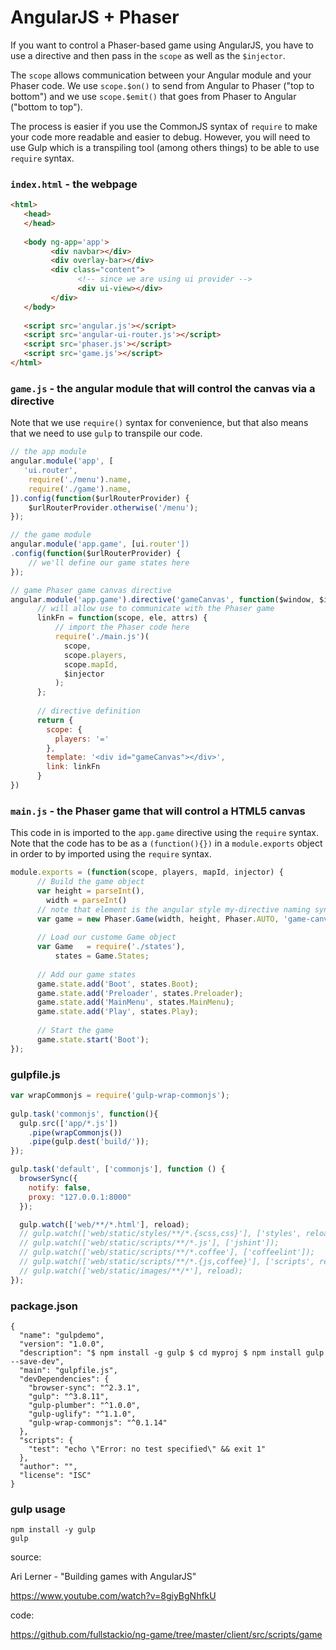 # AngularJS + Phaser
If you want to control a Phaser-based game using AngularJS, you have
to use a directive and then pass in the `scope` as well as the `$injector`.

The `scope` allows communication between your Angular module and your Phaser code.
We use `scope.$on()` to send from Angular to Phaser ("top to bottom")
and we use `scope.$emit()` that goes from Phaser to Angular ("bottom to top").

The process is easier if you use the CommonJS syntax of `require` to make your 
code more readable and easier to debug. However, you will need to use 
Gulp which is a transpiling tool (among others things) to be able to use `require` syntax.

### `index.html` - the webpage
```html
<html>
   <head>
   </head>
   
   <body ng-app='app'>
         <div navbar></div>
         <div overlay-bar></div>
         <div class="content">
               <!-- since we are using ui provider -->
               <div ui-view></div>
         </div>
   </body>
   
   <script src='angular.js'></script>
   <script src='angular-ui-router.js'></script>
   <script src='phaser.js'></script>
   <script src='game.js'></script>
</html>
```

### `game.js` - the angular module that will control the canvas via a directive
Note that we use `require()` syntax for convenience, but that also means
that we need to use `gulp` to transpile our code.
```javascript
// the app module
angular.module('app', [
   'ui.router',
    require('./menu').name, 
    require('./game').name,
]).config(function($urlRouterProvider) {
    $urlRouterProvider.otherwise('/menu');
});

// the game module
angular.module('app.game', [ui.router'])
.config(function($urlRouterProvider) {
    // we'll define our game states here
});

// game Phaser game canvas directive
angular.module('app.game').directive('gameCanvas', function($window, $injector){
      // will allow use to communicate with the Phaser game
      linkFn = function(scope, ele, attrs) {
          // import the Phaser code here
          require('./main.js')(
            scope,
            scope.players,
            scope.mapId,
            $injector
          );  
      };
      
      // directive definition
      return {
        scope: {
          players: '='
        },
        template: '<div id="gameCanvas"></div>',
        link: linkFn
      }
})

```


### `main.js` - the Phaser game that will control a HTML5 canvas
This code in is imported to the `app.game` directive using the `require` syntax.
Note that the code has to be as a `(function(){})` in a `module.exports` object
in order to by imported using the `require` syntax.
```javascript
module.exports = (function(scope, players, mapId, injector) {
      // Build the game object
      var height = parseInt(),
        width = parseInt()
      // note that element is the angular style my-directive naming syntax  
      var game = new Phaser.Game(width, height, Phaser.AUTO, 'game-canvas');
      
      // Load our custome Game object
      var Game   = require('./states'), 
          states = Game.States;
          
      // Add our game states
      game.state.add('Boot', states.Boot);
      game.state.add('Preloader', states.Preloader);
      game.state.add('MainMenu', states.MainMenu);
      game.state.add('Play', states.Play);
      
      // Start the game
      game.state.start('Boot');
});
```


### gulpfile.js
```javascript
var wrapCommonjs = require('gulp-wrap-commonjs');
 
gulp.task('commonjs', function(){
  gulp.src(['app/*.js'])
    .pipe(wrapCommonjs())
    .pipe(gulp.dest('build/'));
});

gulp.task('default', ['commonjs'], function () {
  browserSync({
    notify: false,
    proxy: "127.0.0.1:8000"
  });

  gulp.watch(['web/**/*.html'], reload);
  // gulp.watch(['web/static/styles/**/*.{scss,css}'], ['styles', reload]);
  // gulp.watch(['web/static/scripts/**/*.js'], ['jshint']);
  // gulp.watch(['web/static/scripts/**/*.coffee'], ['coffeelint']);
  // gulp.watch(['web/static/scripts/**/*.{js,coffee}'], ['scripts', reload]);
  // gulp.watch(['web/static/images/**/*'], reload);
});
```

### package.json
```
{
  "name": "gulpdemo",
  "version": "1.0.0",
  "description": "$ npm install -g gulp $ cd myproj $ npm install gulp --save-dev",
  "main": "gulpfile.js",
  "devDependencies": {
    "browser-sync": "^2.3.1",
    "gulp": "^3.8.11",
    "gulp-plumber": "^1.0.0",
    "gulp-uglify": "^1.1.0",
    "gulp-wrap-commonjs": "^0.1.14"
  },
  "scripts": {
    "test": "echo \"Error: no test specified\" && exit 1"
  },
  "author": "",
  "license": "ISC"
}
```

### gulp usage
```
npm install -y gulp
gulp 
```


source:

Ari Lerner - "Building games with AngularJS"

https://www.youtube.com/watch?v=8giyBgNhfkU

code:

https://github.com/fullstackio/ng-game/tree/master/client/src/scripts/game
